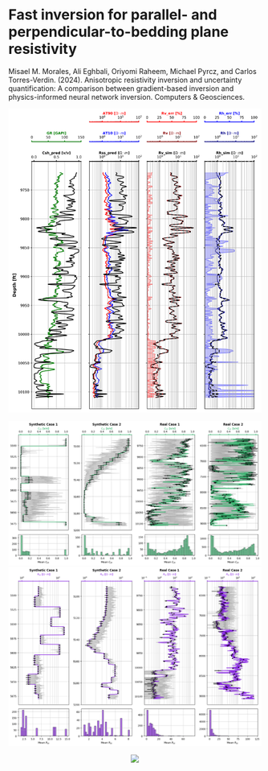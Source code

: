 # Fast inversion for parallel- and perpendicular-to-bedding plane resistivity

Misael M. Morales, Ali Eghbali, Oriyomi Raheem, Michael Pyrcz, and Carlos Torres-Verdin. (2024). Anisotropic resistivity inversion and uncertainty quantification: A comparison between gradient-based inversion and physics-informed neural network inversion. Computers & Geosciences.

<p align="center">
  <img src="https://github.com/misaelmmorales/Anisotropic-Resistivity-Inversion/blob/main/figures/real1-pinn.png" width=850>
</p> 

<p align="center">
  <img src="https://github.com/misaelmmorales/Anisotropic-Resistivity-Inversion/blob/main/figures/uqcsh-all.png" width=850>
  <img src="https://github.com/misaelmmorales/Anisotropic-Resistivity-Inversion/blob/main/figures/uqrss-all.png", width=850>
</p> 

<p align="center">
  <img src="https://github.com/misaelmmorales/Anisotropic-Resistivity-Inversion/blob/main/figures/loss_landscape.gif" width=500>
</p> 
